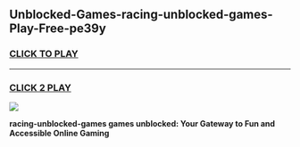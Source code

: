 
## Unblocked-Games-racing-unblocked-games-Play-Free-pe39y
<h3>
<a href="https://premium76.site?title=racing-unblocked-games&ref=21A">CLICK TO PLAY</a></h3>
<hr>

<h3>
<a href="https://premium76.site?title=racing-unblocked-games&ref=21A">CLICK 2 PLAY</a>
  
</h3>

<a href="https://premium76.site?title=racing-unblocked-games&ref=21A"><img src="https://clearcache.store/games.png"></a>


**racing-unblocked-games games unblocked: Your Gateway to Fun and Accessible Online Gaming**
